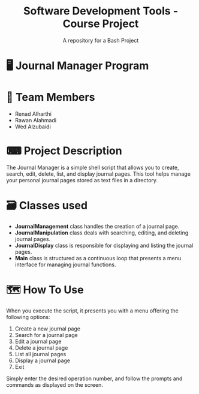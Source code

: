<h1 align="center"> Software Development Tools - Course Project</h1> 
<p align="center">A repository for a Bash Project</p> 
 
# 🖥 Journal Manager Program 
 
 
# 📝 Team Members 
 
* Renad Alharthi 
* Rawan Alahmadi 
* Wed Alzubaidi 
 
 
# ⌨ Project Description 
 
The Journal Manager is a simple shell script that allows you to create, search, edit, delete, list, and display journal pages. This tool helps manage your personal journal pages stored as text files in a directory. 
 
# 🗃️ Classes used 
 
* **JournalManagement** class handles the creation of a journal page. 
* **JournalManipulation** class deals with searching, editing, and deleting journal pages. 
* **JournalDisplay** class is responsible for displaying and listing the journal pages. 
* **Main** class is structured as a continuous loop that presents a menu interface for managing journal functions. 
 
# 🗺 How To Use

When you execute the script, it presents you with a menu offering the following options:
 1. Create a new journal page
 2. Search for a journal page
 3. Edit a journal page
 4. Delete a journal page
 5. List all journal pages
 6. Display a journal page
 7. Exit

Simply enter the desired operation number, and follow the prompts and commands as displayed on the screen.
